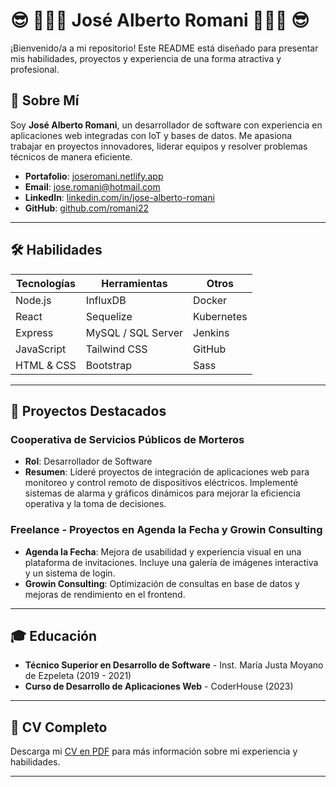# 😎 🧑🏻‍💻 José Alberto Romani 🧑🏻‍💻 😎 

¡Bienvenido/a a mi repositorio! Este README está diseñado para presentar mis habilidades, proyectos y experiencia de una forma atractiva y profesional.

## 👤 Sobre Mí

Soy **José Alberto Romani**, un desarrollador de software con experiencia en aplicaciones web integradas con IoT y bases de datos. Me apasiona trabajar en proyectos innovadores, liderar equipos y resolver problemas técnicos de manera eficiente.

- **Portafolio**: [joseromani.netlify.app](https://joseromani.netlify.app/)
- **Email**: [jose.romani@hotmail.com](mailto:jose.romani@hotmail.com)
- **LinkedIn**: [linkedin.com/in/jose-alberto-romani](https://www.linkedin.com/in/jose-alberto-romani)
- **GitHub**: [github.com/romani22](https://github.com/romani22)

---

## 🛠️ Habilidades

| Tecnologías     | Herramientas         | Otros         |
|-----------------|----------------------|---------------|
| Node.js         | InfluxDB             | Docker        |
| React           | Sequelize            | Kubernetes    |
| Express         | MySQL / SQL Server   | Jenkins       |
| JavaScript      | Tailwind CSS         | GitHub        |
| HTML & CSS      | Bootstrap            | Sass          |

---

## 📌 Proyectos Destacados

### Cooperativa de Servicios Públicos de Morteros
- **Rol**: Desarrollador de Software  
- **Resumen**: Lideré proyectos de integración de aplicaciones web para monitoreo y control remoto de dispositivos eléctricos. Implementé sistemas de alarma y gráficos dinámicos para mejorar la eficiencia operativa y la toma de decisiones.

### Freelance - Proyectos en Agenda la Fecha y Growin Consulting
- **Agenda la Fecha**: Mejora de usabilidad y experiencia visual en una plataforma de invitaciones. Incluye una galería de imágenes interactiva y un sistema de login.
- **Growin Consulting**: Optimización de consultas en base de datos y mejoras de rendimiento en el frontend.

---

## 🎓 Educación

- **Técnico Superior en Desarrollo de Software** - Inst. María Justa Moyano de Ezpeleta (2019 - 2021)
- **Curso de Desarrollo de Aplicaciones Web** - CoderHouse (2023)

---

## 📄 CV Completo

Descarga mi [CV en PDF](Currículum.pdf) para más información sobre mi experiencia y habilidades.

---

